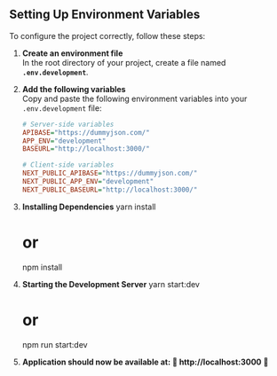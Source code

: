 ## Setting Up Environment Variables

To configure the project correctly, follow these steps:

1. **Create an environment file**  
   In the root directory of your project, create a file named **`.env.development`**.

2. **Add the following variables**  
   Copy and paste the following environment variables into your `.env.development` file:

   ```ini
   # Server-side variables
   APIBASE="https://dummyjson.com/"
   APP_ENV="development"
   BASEURL="http://localhost:3000/"

   # Client-side variables
   NEXT_PUBLIC_APIBASE="https://dummyjson.com/"
   NEXT_PUBLIC_APP_ENV="development"
   NEXT_PUBLIC_BASEURL="http://localhost:3000/"

3. **Installing Dependencies**
	yarn install
	# or
	npm install

4. **Starting the Development Server**
	yarn start:dev
	# or
	npm run start:dev

5. **Application should now be available at: 🔗 http://localhost:3000 🚀**
